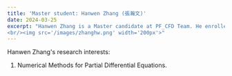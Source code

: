 ```yaml
---
title: 'Master student: Hanwen Zhang (張瀚文)'
date: 2024-03-25
excerpt: "Hanwen Zhang is a Master candidate at PF_CFD Team. He enrolled in 2024 spring semester. His research interest is: Numerical PDEs.
<br/><img src='/images/zhanghw.png' width='200px'>"
---
```


Hanwen Zhang's research interests:

1. Numerical Methods for Partial Differential Equations.

